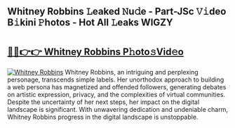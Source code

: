## Whitney Robbins 𝙻eaked 𝙽u𝚍e - Part-JSc 𝚅𝚒deo B𝚒kini 𝙿hotos - Hot All 𝙻eaks WIGZY

# <h2><a href="http://ld51fw.urlbe.top/?page=Whitney+Robbins">🔗🔗👉👉 Whitney Robbins P𝚑oto𝚜Vid𝚎o</a></h2>

[![Whitney Robbins](https://i.imgur.com/eBuTRDB.gif)](http://ld51fw.urlbe.top/?page=Whitney+Robbins)
Whitney Robbins, an intriguing and perplexing personage, transcends simple labels. Her unorthodox approach to building a web persona has magnetized and offended followers, generating debates on artistic expression, privacy, and the complexities of virtual communities. Despite the uncertainty of her next steps, her impact on the digital landscape is significant. With unwavering dedication and undeniable charm, Whitney Robbins progress in the digital landscape is unstoppable.
